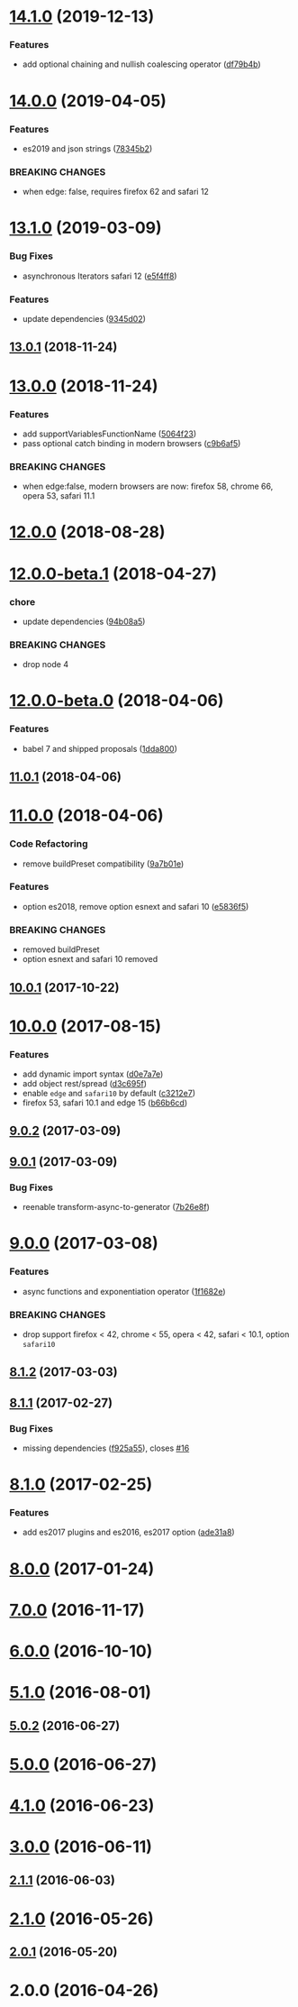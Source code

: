 # [14.1.0](https://github.com/christophehurpeau/babel-preset-modern-browsers/compare/v14.0.0...v14.1.0) (2019-12-13)


### Features

* add optional chaining and nullish coalescing operator ([df79b4b](https://github.com/christophehurpeau/babel-preset-modern-browsers/commit/df79b4b))



# [14.0.0](https://github.com/christophehurpeau/babel-preset-modern-browsers/compare/v13.1.0...v14.0.0) (2019-04-05)


### Features

* es2019 and json strings ([78345b2](https://github.com/christophehurpeau/babel-preset-modern-browsers/commit/78345b2))


### BREAKING CHANGES

* when edge: false, requires firefox 62 and safari 12



# [13.1.0](https://github.com/christophehurpeau/babel-preset-modern-browsers/compare/v13.0.1...v13.1.0) (2019-03-09)


### Bug Fixes

* asynchronous Iterators safari 12 ([e5f4ff8](https://github.com/christophehurpeau/babel-preset-modern-browsers/commit/e5f4ff8))


### Features

* update dependencies ([9345d02](https://github.com/christophehurpeau/babel-preset-modern-browsers/commit/9345d02))



## [13.0.1](https://github.com/christophehurpeau/babel-preset-modern-browsers/compare/v13.0.0...v13.0.1) (2018-11-24)



# [13.0.0](https://github.com/christophehurpeau/babel-preset-modern-browsers/compare/v12.0.0...v13.0.0) (2018-11-24)


### Features

* add supportVariablesFunctionName ([5064f23](https://github.com/christophehurpeau/babel-preset-modern-browsers/commit/5064f23))
* pass optional catch binding in modern browsers ([c9b6af5](https://github.com/christophehurpeau/babel-preset-modern-browsers/commit/c9b6af5))


### BREAKING CHANGES

* when edge:false, modern browsers are now: firefox 58, chrome 66, opera 53, safari 11.1



# [12.0.0](https://github.com/christophehurpeau/babel-preset-modern-browsers/compare/v12.0.0-beta.1...v12.0.0) (2018-08-28)



# [12.0.0-beta.1](https://github.com/christophehurpeau/babel-preset-modern-browsers/compare/v12.0.0-beta.0...v12.0.0-beta.1) (2018-04-27)


### chore

* update dependencies ([94b08a5](https://github.com/christophehurpeau/babel-preset-modern-browsers/commit/94b08a5))


### BREAKING CHANGES

* drop node 4



# [12.0.0-beta.0](https://github.com/christophehurpeau/babel-preset-modern-browsers/compare/v11.0.1...v12.0.0-beta.0) (2018-04-06)


### Features

* babel 7 and shipped proposals ([1dda800](https://github.com/christophehurpeau/babel-preset-modern-browsers/commit/1dda800))



## [11.0.1](https://github.com/christophehurpeau/babel-preset-modern-browsers/compare/v11.0.0...v11.0.1) (2018-04-06)



# [11.0.0](https://github.com/christophehurpeau/babel-preset-modern-browsers/compare/v10.0.1...v11.0.0) (2018-04-06)


### Code Refactoring

* remove buildPreset compatibility ([9a7b01e](https://github.com/christophehurpeau/babel-preset-modern-browsers/commit/9a7b01e))


### Features

* option es2018, remove option esnext and safari 10 ([e5836f5](https://github.com/christophehurpeau/babel-preset-modern-browsers/commit/e5836f5))


### BREAKING CHANGES

* removed buildPreset
* option esnext and safari 10 removed



## [10.0.1](https://github.com/christophehurpeau/babel-preset-modern-browsers/compare/v10.0.0...v10.0.1) (2017-10-22)



# [10.0.0](https://github.com/christophehurpeau/babel-preset-modern-browsers/compare/v9.0.2...v10.0.0) (2017-08-15)


### Features

* add dynamic import syntax ([d0e7a7e](https://github.com/christophehurpeau/babel-preset-modern-browsers/commit/d0e7a7e))
* add object rest/spread ([d3c695f](https://github.com/christophehurpeau/babel-preset-modern-browsers/commit/d3c695f))
* enable `edge` and `safari10` by default ([c3212e7](https://github.com/christophehurpeau/babel-preset-modern-browsers/commit/c3212e7))
* firefox 53, safari 10.1 and edge 15 ([b66b6cd](https://github.com/christophehurpeau/babel-preset-modern-browsers/commit/b66b6cd))



## [9.0.2](https://github.com/christophehurpeau/babel-preset-modern-browsers/compare/v9.0.1...v9.0.2) (2017-03-09)



## [9.0.1](https://github.com/christophehurpeau/babel-preset-modern-browsers/compare/v9.0.0...v9.0.1) (2017-03-09)


### Bug Fixes

* reenable transform-async-to-generator ([7b26e8f](https://github.com/christophehurpeau/babel-preset-modern-browsers/commit/7b26e8f))



# [9.0.0](https://github.com/christophehurpeau/babel-preset-modern-browsers/compare/v8.1.2...v9.0.0) (2017-03-08)


### Features

* async functions and exponentiation operator ([1f1682e](https://github.com/christophehurpeau/babel-preset-modern-browsers/commit/1f1682e))


### BREAKING CHANGES

* drop support firefox < 42, chrome < 55, opera < 42, safari < 10.1, option `safari10`



## [8.1.2](https://github.com/christophehurpeau/babel-preset-modern-browsers/compare/v8.1.1...v8.1.2) (2017-03-03)



## [8.1.1](https://github.com/christophehurpeau/babel-preset-modern-browsers/compare/v8.1.0...v8.1.1) (2017-02-27)


### Bug Fixes

* missing dependencies ([f925a55](https://github.com/christophehurpeau/babel-preset-modern-browsers/commit/f925a55)), closes [#16](https://github.com/christophehurpeau/babel-preset-modern-browsers/issues/16)



# [8.1.0](https://github.com/christophehurpeau/babel-preset-modern-browsers/compare/v8.0.0...v8.1.0) (2017-02-25)


### Features

* add es2017 plugins and es2016, es2017 option ([ade31a8](https://github.com/christophehurpeau/babel-preset-modern-browsers/commit/ade31a8))



# [8.0.0](https://github.com/christophehurpeau/babel-preset-modern-browsers/compare/v7.0.0...v8.0.0) (2017-01-24)



# [7.0.0](https://github.com/christophehurpeau/babel-preset-modern-browsers/compare/v6.0.0...v7.0.0) (2016-11-17)



# [6.0.0](https://github.com/christophehurpeau/babel-preset-modern-browsers/compare/v5.1.0...v6.0.0) (2016-10-10)



# [5.1.0](https://github.com/christophehurpeau/babel-preset-modern-browsers/compare/v5.0.2...v5.1.0) (2016-08-01)



## [5.0.2](https://github.com/christophehurpeau/babel-preset-modern-browsers/compare/v5.0.0...v5.0.2) (2016-06-27)



# [5.0.0](https://github.com/christophehurpeau/babel-preset-modern-browsers/compare/v4.1.0...v5.0.0) (2016-06-27)



# [4.1.0](https://github.com/christophehurpeau/babel-preset-modern-browsers/compare/v3.0.0...v4.1.0) (2016-06-23)



# [3.0.0](https://github.com/christophehurpeau/babel-preset-modern-browsers/compare/v2.1.1...v3.0.0) (2016-06-11)



## [2.1.1](https://github.com/christophehurpeau/babel-preset-modern-browsers/compare/v2.1.0...v2.1.1) (2016-06-03)



# [2.1.0](https://github.com/christophehurpeau/babel-preset-modern-browsers/compare/v2.0.1...v2.1.0) (2016-05-26)



## [2.0.1](https://github.com/christophehurpeau/babel-preset-modern-browsers/compare/v2.0.0...v2.0.1) (2016-05-20)



# 2.0.0 (2016-04-26)



